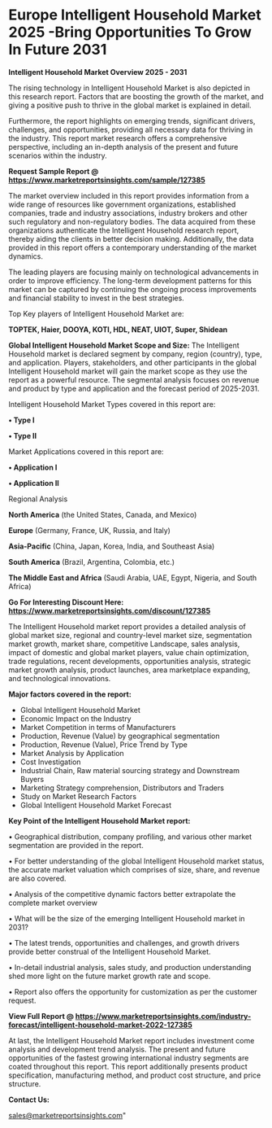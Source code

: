  # Europe Intelligent Household Market 2025 -Bring Opportunities To Grow In Future 2031

<Strong> Intelligent Household Market Overview 2025 - 2031</strong>

The rising technology in Intelligent Household Market is also depicted in this research report. Factors that are boosting the growth of the market, and giving a positive push to thrive in the global market is explained in detail.

Furthermore, the report highlights on emerging trends, significant drivers, challenges, and opportunities, providing all necessary data for thriving in the industry. This report market research offers a comprehensive perspective, including an in-depth analysis of the present and future scenarios within the industry.

<strong>Request Sample Report @ <a href=https://www.marketreportsinsights.com/sample/127385>https://www.marketreportsinsights.com/sample/127385</a></strong>

The market overview included in this report provides information from a wide range of resources like government organizations, established companies, trade and industry associations, industry brokers and other such regulatory and non-regulatory bodies. The data acquired from these organizations authenticate the Intelligent Household research report, thereby aiding the clients in better decision making. Additionally, the data provided in this report offers a contemporary understanding of the market dynamics.

The leading players are focusing mainly on technological advancements in order to improve efficiency. The long-term development patterns for this market can be captured by continuing the ongoing process improvements and financial stability to invest in the best strategies.

Top Key players of Intelligent Household Market are:

<strong>TOPTEK, Haier, DOOYA, KOTI, HDL, NEAT, UIOT, Super, Shidean</strong>

<strong><b>Global Intelligent Household Market Scope and Size:</b></strong>
The Intelligent Household market is declared segment by company, region (country), type, and application. Players, stakeholders, and other participants in the global Intelligent Household market will gain the market scope as they use the report as a powerful resource. The segmental analysis focuses on revenue and product by type and application and the forecast period of 2025-2031.

Intelligent Household Market Types covered in this report are:

<strong>• Type I

• Type II</strong>

Market Applications covered in this report are:

<strong>• Application I

• Application II</strong> 

Regional Analysis

<strong>North America</strong> (the United States, Canada, and Mexico)

<strong>Europe</strong> (Germany, France, UK, Russia, and Italy)

<strong>Asia-Pacific</strong> (China, Japan, Korea, India, and Southeast Asia)

<strong>South America</strong> (Brazil, Argentina, Colombia, etc.)

<strong>The Middle East and Africa</strong> (Saudi Arabia, UAE, Egypt, Nigeria, and South Africa)

<strong>Go For Interesting Discount Here: <a href=https://www.marketreportsinsights.com/discount/127385>https://www.marketreportsinsights.com/discount/127385</a></strong>

The Intelligent Household market report provides a detailed analysis of global market size, regional and country-level market size, segmentation market growth, market share, competitive Landscape, sales analysis, impact of domestic and global market players, value chain optimization, trade regulations, recent developments, opportunities analysis, strategic market growth analysis, product launches, area marketplace expanding, and technological innovations.

<strong><b>Major factors covered in the report:</b></strong>
<ul>
  <li>Global Intelligent Household Market </li>
  <li>Economic Impact on the Industry</li>
  <li>Market Competition in terms of Manufacturers</li>
  <li>Production, Revenue (Value) by geographical segmentation</li>
  <li>Production, Revenue (Value), Price Trend by Type</li>
  <li>Market Analysis by Application</li>
  <li>Cost Investigation</li>
  <li>Industrial Chain, Raw material sourcing strategy and Downstream Buyers</li>
  <li>Marketing Strategy comprehension, Distributors and Traders</li>
  <li>Study on Market Research Factors</li>
  <li>Global Intelligent Household Market Forecast</li>
</ul>

<strong><b>Key Point of the Intelligent Household Market report:</b></strong>

• Geographical distribution, company profiling, and various other market segmentation are provided in the report.

• For better understanding of the global Intelligent Household market status, the accurate market valuation which comprises of size, share, and revenue are also covered.

• Analysis of the competitive dynamic factors better extrapolate the complete market overview

• What will be the size of the emerging Intelligent Household market in 2031?

• The latest trends, opportunities and challenges, and growth drivers provide better construal of the Intelligent Household Market.

• In-detail industrial analysis, sales study, and production understanding shed more light on the future market growth rate and scope.

• Report also offers the opportunity for customization as per the customer request.

<strong><b>View Full Report @ <a href=https://www.marketreportsinsights.com/industry-forecast/intelligent-household-market-2022-127385>https://www.marketreportsinsights.com/industry-forecast/intelligent-household-market-2022-127385</a></b></strong>


At last, the Intelligent Household Market report includes investment come analysis and development trend analysis. The present and future opportunities of the fastest growing international industry segments are coated throughout this report. This report additionally presents product specification, manufacturing method, and product cost structure, and price structure.

<strong>Contact Us:</strong>

sales@marketreportsinsights.com"
